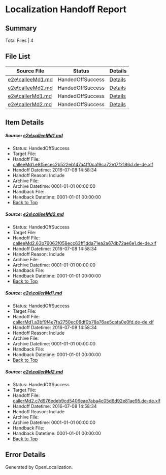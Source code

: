 # <a name='report-top'></a> Localization Handoff Report

## Summary
 Total Files | 4

## File List
 Source File | Status | Details 
 ----------- | ------ | ------- 
 [e2e\calleeMd1.md](https://github.com/OpenLocalizationTestOrg/oltest/blob/04fc7eb59e647b9d792e8a6e6b166567e1a745c0/e2e/calleeMd1.md) | HandedOffSuccess | [Details](#120b9d92c9e64de005d8a3fd1432ad4b8846ccbc1)
 [e2e\calleeMd2.md](https://github.com/OpenLocalizationTestOrg/oltest/blob/04fc7eb59e647b9d792e8a6e6b166567e1a745c0/e2e/calleeMd2.md) | HandedOffSuccess | [Details](#b63368245d29e783aa01f6fcb57ab5c3d761bb632)
 [e2e\callerMd1.md](https://github.com/OpenLocalizationTestOrg/oltest/blob/04fc7eb59e647b9d792e8a6e6b166567e1a745c0/e2e/callerMd1.md) | HandedOffSuccess | [Details](#66e1d46d29ef874eb7a0a06e05dee67ccd814aff3)
 [e2e\callerMd2.md](https://github.com/OpenLocalizationTestOrg/oltest/blob/04fc7eb59e647b9d792e8a6e6b166567e1a745c0/e2e/callerMd2.md) | HandedOffSuccess | [Details](#c5a1ba20b00a51bcc2606fe99d104ecfa630295b4)

## Item Details
##### <a name='120b9d92c9e64de005d8a3fd1432ad4b8846ccbc1'></a> Source: [e2e\calleeMd1.md](https://github.com/OpenLocalizationTestOrg/oltest/blob/04fc7eb59e647b9d792e8a6e6b166567e1a745c0/e2e/calleeMd1.md)
* Status: HandedOffSuccess
* Target File: 
* Handoff File: [calleeMd1.e8f5ecec2b522eb147a4ff0ca19ca72e17f2186d.de-de.xlf](https://github.com/OpenLocalizationTestOrg/olhandoff-e2e/blob/bfc19c20440f3995cadb5967711894892a4cf56d/ol-handoff/OpenLocalizationTestOrg/oltest-dede-fly/ci/ht/calleeMd1.e8f5ecec2b522eb147a4ff0ca19ca72e17f2186d.de-de.xlf)
* Handoff Datetime: 2016-07-08 14:58:34
* Handoff Reason: Include
* Archive File: 
* Archive Datetime: 0001-01-01 00:00:00
* Handback File: 
* Handback Datetime: 0001-01-01 00:00:00
* [Back to Top](#report-top)

##### <a name='b63368245d29e783aa01f6fcb57ab5c3d761bb632'></a> Source: [e2e\calleeMd2.md](https://github.com/OpenLocalizationTestOrg/oltest/blob/04fc7eb59e647b9d792e8a6e6b166567e1a745c0/e2e/calleeMd2.md)
* Status: HandedOffSuccess
* Target File: 
* Handoff File: [calleeMd2.63b76063f058ecc63ff1dda71ea2a67db72ae6e1.de-de.xlf](https://github.com/OpenLocalizationTestOrg/olhandoff-e2e/blob/bfc19c20440f3995cadb5967711894892a4cf56d/ol-handoff/OpenLocalizationTestOrg/oltest-dede-fly/ci/ht/calleeMd2.63b76063f058ecc63ff1dda71ea2a67db72ae6e1.de-de.xlf)
* Handoff Datetime: 2016-07-08 14:58:34
* Handoff Reason: Include
* Archive File: 
* Archive Datetime: 0001-01-01 00:00:00
* Handback File: 
* Handback Datetime: 0001-01-01 00:00:00
* [Back to Top](#report-top)

##### <a name='66e1d46d29ef874eb7a0a06e05dee67ccd814aff3'></a> Source: [e2e\callerMd1.md](https://github.com/OpenLocalizationTestOrg/oltest/blob/04fc7eb59e647b9d792e8a6e6b166567e1a745c0/e2e/callerMd1.md)
* Status: HandedOffSuccess
* Target File: 
* Handoff File: [callerMd1.a3bf9f4e7fa2750ec06df0b78a76ae5cafa0e0fd.de-de.xlf](https://github.com/OpenLocalizationTestOrg/olhandoff-e2e/blob/bfc19c20440f3995cadb5967711894892a4cf56d/ol-handoff/OpenLocalizationTestOrg/oltest-dede-fly/ci/ht/callerMd1.a3bf9f4e7fa2750ec06df0b78a76ae5cafa0e0fd.de-de.xlf)
* Handoff Datetime: 2016-07-08 14:58:34
* Handoff Reason: Include
* Archive File: 
* Archive Datetime: 0001-01-01 00:00:00
* Handback File: 
* Handback Datetime: 0001-01-01 00:00:00
* [Back to Top](#report-top)

##### <a name='c5a1ba20b00a51bcc2606fe99d104ecfa630295b4'></a> Source: [e2e\callerMd2.md](https://github.com/OpenLocalizationTestOrg/oltest/blob/04fc7eb59e647b9d792e8a6e6b166567e1a745c0/e2e/callerMd2.md)
* Status: HandedOffSuccess
* Target File: 
* Handoff File: [callerMd2.c7d976edeb9cd5406eae7aba4c05d6d92e81ae95.de-de.xlf](https://github.com/OpenLocalizationTestOrg/olhandoff-e2e/blob/bfc19c20440f3995cadb5967711894892a4cf56d/ol-handoff/OpenLocalizationTestOrg/oltest-dede-fly/ci/ht/callerMd2.c7d976edeb9cd5406eae7aba4c05d6d92e81ae95.de-de.xlf)
* Handoff Datetime: 2016-07-08 14:58:34
* Handoff Reason: Include
* Archive File: 
* Archive Datetime: 0001-01-01 00:00:00
* Handback File: 
* Handback Datetime: 0001-01-01 00:00:00
* [Back to Top](#report-top)


## Error Details

Generated by OpenLocalization.
